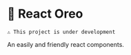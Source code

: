 # 🍪 React Oreo

```
⚠️ This project is under development
```

An easily and friendly react components.
